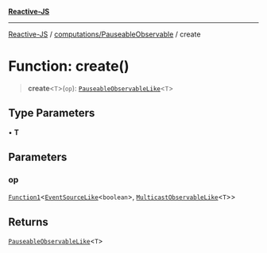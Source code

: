 [**Reactive-JS**](../../../README.md)

***

[Reactive-JS](../../../README.md) / [computations/PauseableObservable](../README.md) / create

# Function: create()

> **create**\<`T`\>(`op`): [`PauseableObservableLike`](../../interfaces/PauseableObservableLike.md)\<`T`\>

## Type Parameters

• **T**

## Parameters

### op

[`Function1`](../../../functions/type-aliases/Function1.md)\<[`EventSourceLike`](../../interfaces/EventSourceLike.md)\<`boolean`\>, [`MulticastObservableLike`](../../interfaces/MulticastObservableLike.md)\<`T`\>\>

## Returns

[`PauseableObservableLike`](../../interfaces/PauseableObservableLike.md)\<`T`\>
